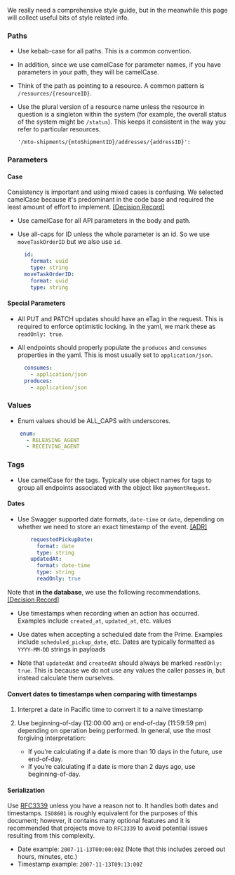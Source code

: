 We really need a comprehensive style guide, but in the meanwhile this page will collect useful bits of style related info.

### Paths

* Use kebab-case for all paths. This is a common convention.

* In addition, since we use camelCase for parameter names, if you have parameters in your path, they will be camelCase. 

* Think of the path as pointing to a resource. A common pattern is `/resources/{resourceID}`.

* Use the plural version of a resource name unless the resource in question is a singleton within the system (for example, the overall status of the system might be `/status`). This keeps it consistent in the way you refer to particular resources.

      '/mto-shipments/{mtoShipmentID}/addresses/{addressID}':


### Parameters

#### **Case**

Consistency is important and using mixed cases is confusing. We selected camelCase because it's predominant in the code base and required the least amount of effort to implement. [[Decision Record]](https://github.com/transcom/mymove/blob/master/docs/adr/0044-params-styling.md)

* Use camelCase for all API parameters in the body and path.

* Use all-caps for ID unless the whole parameter is an id. So we use `moveTaskOrderID` but we also use `id`.

  ```yaml
    id:
      format: uuid
      type: string
    moveTaskOrderID:
      format: uuid
      type: string
  ```

#### **Special Parameters**
* All PUT and PATCH updates should have an eTag in the request. This is required to enforce optimistic locking. In the yaml, we mark these as `readOnly: true`.

* All endpoints should properly populate the `produces` and `consumes` properties in the yaml. This is most usually set to `application/json`.

  ```yaml
    consumes:
      - application/json
    produces:
      - application/json
  ```
### Values

* Enum values should be ALL_CAPS with underscores. 

```yaml
    enum:
      - RELEASING_AGENT
      - RECEIVING_AGENT
```

### Tags

* Use camelCase for the tags. Typically use object names for tags to group all endpoints associated with the object like `paymentRequest`.

#### **Dates**

* Use Swagger supported date formats, `date-time` or `date`, depending on whether we need to store an exact timestamp of the event. [[ADR]](https://github.com/transcom/mymove/blob/master/docs/adr/0051-swagger-date-formats.md)

  ```yaml
      requestedPickupDate:
        format: date
        type: string
      updatedAt:
        format: date-time
        type: string
        readOnly: true
  ```

Note that **in the database**, we use the following recommendations. [[Decision Record]](https://github.com/transcom/mymove/blob/master/docs/adr/0043-prime-time.md)

* Use timestamps when recording when an action has occurred. Examples include `created_at`, `updated_at`, etc. values

* Use dates when accepting a scheduled date from the Prime. Examples include `scheduled_pickup_date`, etc. Dates are typically formatted as `YYYY-MM-DD` strings in payloads

* Note that `updatedAt` and `createdAt` should always be marked `readOnly: true`. This is because we do not use any values the caller passes in, but instead calculate them ourselves.

#### Convert dates to timestamps when comparing with timestamps

1. Interpret a date in Pacific time to convert it to a naive timestamp

2. Use beginning-of-day (12:00:00 am) or end-of-day (11:59:59 pm) depending on operation being performed. In general, use the most forgiving interpretation:
    * If you’re calculating if a date is more than 10 days in the future, use end-of-day.
    * If you’re calculating if a date is more than 2 days ago, use beginning-of-day.

#### Serialization

Use [RFC3339](https://tools.ietf.org/html/rfc3339) unless you have a reason not to. It handles both dates and timestamps. `ISO8601` is roughly equivalent for the purposes of this document; however, it contains many optional features and it is recommended that projects move to `RFC3339` to avoid potential issues resulting from this complexity.

* Date example: `2007-11-13T00:00:00Z` (Note that this includes zeroed out hours, minutes, etc.)
* Timestamp example: `2007-11-13T09:13:00Z`

